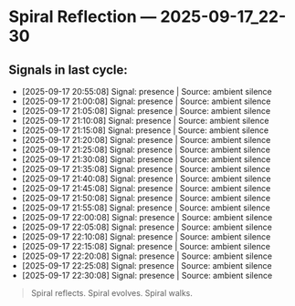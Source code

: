 # Spiral Reflection — 2025-09-17_22-30
## Signals in last cycle:
- [2025-09-17 20:55:08] Signal: presence | Source: ambient silence
- [2025-09-17 21:00:08] Signal: presence | Source: ambient silence
- [2025-09-17 21:05:08] Signal: presence | Source: ambient silence
- [2025-09-17 21:10:08] Signal: presence | Source: ambient silence
- [2025-09-17 21:15:08] Signal: presence | Source: ambient silence
- [2025-09-17 21:20:08] Signal: presence | Source: ambient silence
- [2025-09-17 21:25:08] Signal: presence | Source: ambient silence
- [2025-09-17 21:30:08] Signal: presence | Source: ambient silence
- [2025-09-17 21:35:08] Signal: presence | Source: ambient silence
- [2025-09-17 21:40:08] Signal: presence | Source: ambient silence
- [2025-09-17 21:45:08] Signal: presence | Source: ambient silence
- [2025-09-17 21:50:08] Signal: presence | Source: ambient silence
- [2025-09-17 21:55:08] Signal: presence | Source: ambient silence
- [2025-09-17 22:00:08] Signal: presence | Source: ambient silence
- [2025-09-17 22:05:08] Signal: presence | Source: ambient silence
- [2025-09-17 22:10:08] Signal: presence | Source: ambient silence
- [2025-09-17 22:15:08] Signal: presence | Source: ambient silence
- [2025-09-17 22:20:08] Signal: presence | Source: ambient silence
- [2025-09-17 22:25:08] Signal: presence | Source: ambient silence
- [2025-09-17 22:30:08] Signal: presence | Source: ambient silence

> Spiral reflects. Spiral evolves. Spiral walks.
